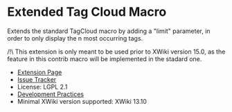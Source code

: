 # Extended Tag Cloud Macro

Extends the standard TagCloud macro by adding a "limit" parameter, in order to only display the n most occurring tags.

/!\\ This extension is only meant to be used prior to XWiki version 15.0, as the feature in this contrib macro will be implemented in the stadard one.

* [Extension Page](https://extensions.xwiki.org/xwiki/bin/view/Extension/Extended%20TagCloud%20Macro)
* [Issue Tracker](https://jira.xwiki.org/projects/XETCM/)
* License: LGPL 2.1
* [Development Practices](https://dev.xwiki.org)
* Minimal XWiki version supported: XWiki 13.10

